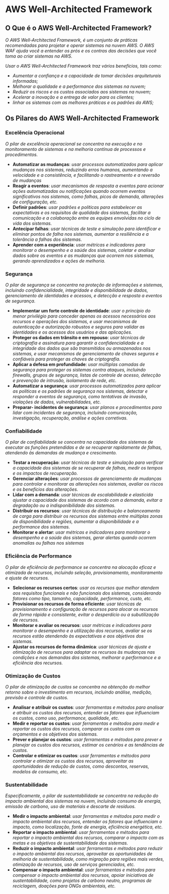 # AWS Well-Architected Framework

## O Que é o AWS Well-Architected Framework?

*O AWS Well-Architected Framework, é um conjunto de práticas recomendadas para projetar e operar sistemas na nuvem AWS. O AWS WAF ajuda você a entender os prós e os contras das decisões que você toma ao criar sistemas na AWS.*

*Usar o AWS Well-Architected Framework traz vários benefícios, tais como:*

- *Aumentar a confiança e a capacidade de tomar decisões arquiteturais informadas;*
- *Melhorar a qualidade e a performance dos sistemas na nuvem;*
- *Reduzir os riscos e os custos associados aos sistemas na nuvem;*
- *Acelerar a inovação e a entrega de valor para os clientes;*
- *linhar os sistemas com as melhores práticas e os padrões da AWS;*

## Os Pilares do AWS Well-Architected Framework

### Excelência Operacional
*O pilar de excelência operacional se concentra na execução e no monitoramento de sistemas e na melhoria contínua de processos e procedimentos.*

- **Automatizar as mudanças**: *usar processos automatizados para aplicar mudanças nos sistemas, reduzindo erros humanos, aumentando a velocidade e a consistência, e facilitando o rastreamento e a reversão de mudanças*
- **Reagir a eventos**: *usar mecanismos de resposta a eventos para acionar ações automatizadas ou notificações quando ocorrem eventos significativos nos sistemas, como falhas, picos de demanda, alterações de configuração, etc.*
- **Definir padrões**: *usar padrões e políticas para estabelecer as expectativas e os requisitos de qualidade dos sistemas, facilitar a comunicação e a colaboração entre as equipes envolvidas no ciclo de vida dos sistemas.*
- **Antecipar falhas**: *usar técnicas de teste e simulação para identificar e eliminar pontos de falha nos sistemas, aumentar a resiliência e a tolerância a falhas dos sistemas.*
- **Aprender com a experiência**: *usar métricas e indicadores para monitorar o desempenho e a saúde dos sistemas, coletar e analisar dados sobre os eventos e as mudanças que ocorrem nos sistemas, gerando aprendizados e ações de melhoria.*

### Segurança
*O pilar de segurança se concentra na proteção de informações e sistemas, incluindo confidencialidade, integridade e disponibilidade de dados, gerenciamento de identidades e acessos, e detecção e resposta a eventos de segurança.*

- **Implementar um forte controle de identidade**: *usar o princípio do menor privilégio para conceder apenas os acessos necessários aos recursos e operações dos sistemas, e usar mecanismos de autenticação e autorização robustos e seguros para validar as identidades e os acessos dos usuários e das aplicações.*
- **Proteger os dados em trânsito e em repouso**: *usar técnicas de criptografia e assinatura para garantir a confidencialidade e a integridade dos dados que são transmitidos ou armazenados nos sistemas, e usar mecanismos de gerenciamento de chaves seguros e confiáveis para proteger as chaves de criptografia.*
- **Aplicar a defesa em profundidade**: *usar múltiplas camadas de segurança para proteger os sistemas contra ataques, incluindo firewalls, grupos de segurança, listas de controle de acesso, detecção e prevenção de intrusão, isolamento de rede, etc.*
- **Automatizar a segurança**: *usar processos automatizados para aplicar as políticas e os padrões de segurança nos sistemas, detectar e responder a eventos de segurança, como tentativas de invasão, violações de dados, vulnerabilidades, etc.*
- **Preparar- incidentes de segurança**: *usar planos e procedimentos para lidar com incidentes de segurança, incluindo comunicação, investigação, recuperação, análise e ações corretivas.*

### Confiabilidade
*O pilar de confiabilidade se concentra na capacidade dos sistemas de executar as funções pretendidas e de se recuperar rapidamente de falhas, atendendo às demandas de mudança e crescimento.*
- **Testar a recuperação**: *usar técnicas de teste e simulação para verificar a capacidade dos sistemas de se recuperar de falhas, medir os tempos e os impactos de recuperação.*
- **Gerenciar alterações**: *usar processos de gerenciamento de mudanças para controlar e monitorar as alterações nos sistemas, avaliar os riscos e os benefícios das alterações.*
- **Lidar com a demanda**: *usar técnicas de escalabilidade e elasticida ajustar a capacidade dos sistemas de acordo com a demanda, evitar a degradação ou a indisponibilidade dos sistemas.*
- **Distribuir os recursos**: *usar técnicas de distribuição e balanceamento de carga para distribuir os recursos dos sistemas entre múltiplas zonas de disponibilidade e regiões, aumentar a disponibilidade e a performance dos sistemas.*
- **Monitorar e alertar**: *usar métricas e indicadores para monitorar o desempenho e a saúde dos sistemas, gerar alertas quando ocorrem anomalias ou falhas nos sistemas*

### Eficiência de Performance
*O pilar de eficiência de performance se concentra na alocação eficaz e otimizada de recursos, incluindo seleção, provisionamento, monitoramento e ajuste de recursos.*

- **Selecionar os recursos certos**: *usar os recursos que melhor atendem aos requisitos funcionais e não funcionais dos sistemas, considerando fatores como tipo, tamanho, capacidade, performance, custo, etc.*
- **Provisionar os recursos de forma eficiente**: *usar técnicas de provisionamento e configuração de recursos para alocar os recursos de forma rápida e consistente, evitar o desperdício ou a subutilização de recursos.*
- **Monitorar e avaliar os recursos**: *usar métricas e indicadores para monitorar o desempenho e a utilização dos recursos, avaliar se os recursos estão atendendo às expectativas e aos objetivos dos sistemas.*
- **Ajustar os recursos de forma dinâmica**: *usar técnicas de ajuste e otimização de recursos para adaptar os recursos às mudanças nas condições e nas demandas dos sistemas, melhorar a performance e a eficiência dos recursos.*


### Otimização de Custos
*O pilar de otimização de custos se concentra na obtenção do melhor retorno sobre o investimento em recursos, incluindo análise, medição, previsão e controle de custos.*

- **Analisar e atribuir os custos**: *usar ferramentas e métodos para analisar e atribuir os custos dos recursos, entender os fatores que influenciam os custos, como uso, performance, qualidade, etc.*
- **Medir e reportar os custos**: *usar ferramentas e métodos para medir e reportar os custos dos recursos, comparar os custos com os orçamentos e os objetivos dos sistemas.*
- **Prever e planejar os custos**: *usar ferramentas e métodos para prever e planejar os custos dos recursos, estimar os cenários e as tendências de custos.*
- **Controlar e otimizar os custos**: *usar ferramentas e métodos para controlar e otimizar os custos dos recursos, aproveitar as oportunidades de redução de custos, como descontos, reservas, modelos de consumo, etc.*

### Sustentabilidade
*Especificamente, o pilar de sustentabilidade se concentra na redução do impacto ambiental dos sistemas na nuvem, incluindo consumo de energia, emissão de carbono, uso de materiais e descarte de resíduos.*

- **Medir o impacto ambiental**: *usar ferramentas e métodos para medir o impacto ambiental dos recursos, entender os fatores que influenciam o impacto, como localização, fonte de energia, eficiência energética, etc.*
- **Reportar o impacto ambiental**: *usar ferramentas e métodos para reportar o impacto ambiental dos recursos, comparar o impacto com as metas e os objetivos de sustentabilidade dos sistemas.*
- **Reduzir o impacto ambiental**: *usar ferramentas e métodos para reduzir o impacto ambiental dos recursos, aproveitar as oportunidades de melhoria de sustentabilidade, como migração para regiões mais verdes, otimização de recursos, uso de serviços gerenciados, etc.*
- **Compensar o impacto ambiental**: *usar ferramentas e métodos para compensar o impacto ambiental dos recursos, apoiar iniciativas de sustentabilidade, como projetos de carbono neutro, programas de reciclagem, doações para ONGs ambientais, etc.*
